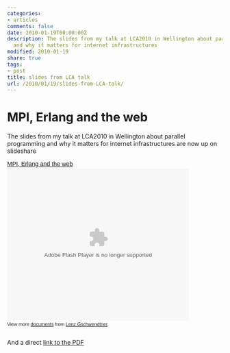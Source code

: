 ```yaml
---
categories:
- articles
comments: false
date: 2010-01-19T00:00:00Z
description: The slides from my talk at LCA2010 in Wellington about parallel programming
  and why it matters for internet infrastructures
modified: 2010-01-19
share: true
tags:
- post
title: slides from LCA talk
url: /2010/01/19/slides-from-LCA-talk/
---
```


MPI, Erlang and the web
=======================

The slides from my talk at LCA2010 in Wellington about parallel
programming and why it matters for internet infrastructures are now up
on slideshare

<div style="width:425px;text-align:left" id="__ss_2944765"><a style="font:14px Helvetica,Arial,Sans-serif;display:block;margin:12px 0 3px 0;text-decoration:underline;" href="http://www.slideshare.net/norbu09/mpi-erlang-and-the-web" title="MPI, Erlang and the web">MPI, Erlang and the web</a><object style="margin:0px" width="425" height="355"><param name="movie" value="http://static.slidesharecdn.com/swf/ssplayer2.swf?doc=mpi-erlang-and-the-web-100118182245-phpapp02&stripped_title=mpi-erlang-and-the-web" /><param name="allowFullScreen" value="true"/><param name="allowScriptAccess" value="always"/><embed src="http://static.slidesharecdn.com/swf/ssplayer2.swf?doc=mpi-erlang-and-the-web-100118182245-phpapp02&stripped_title=mpi-erlang-and-the-web" type="application/x-shockwave-flash" allowscriptaccess="always" allowfullscreen="true" width="425" height="355"></embed></object><div style="font-size:11px;font-family:tahoma,arial;height:26px;padding-top:2px;">View more <a style="text-decoration:underline;" href="http://www.slideshare.net/">documents</a> from <a style="text-decoration:underline;" href="http://www.slideshare.net/norbu09">Lenz Gschwendtner</a>.</div></div>

And a direct <a href="/images/mpi-erlang-and-the-web.pdf">link to the PDF</a>

